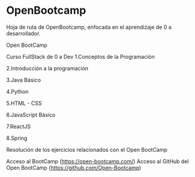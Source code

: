 # OpenBootcamp
Hoja de ruta de OpenBootcamp, enfocada en el aprendizaje de 0 a desarrollador.

Open BootCamp

Curso FullStack de 0 a Dev
1.Conceptos de la Programación

2.Introducción a la programación

3.Java Básico

4.Python

5.HTML - CSS

6.JavaScript Básico

7.ReactJS

8.Spring

Resolución de los ejercicios relacionados con el Open BootCamp

Acceso al BootCamp (https://open-bootcamp.com/)
Acceso al GitHub del Open BootCamp (https://github.com/Open-Bootcamp)